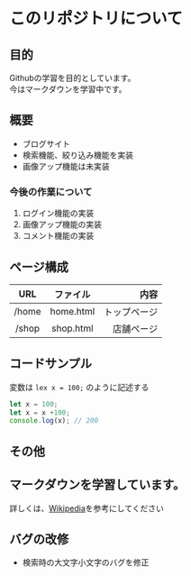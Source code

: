 # このリポジトリについて
## 目的
Githubの学習を目的としています。  
今はマークダウンを学習中です。

## 概要
- ブログサイト
- 検索機能、絞り込み機能を実装
- 画像アップ機能は未実装

### 今後の作業について
1. ログイン機能の実装
1. 画像アップ機能の実装
1. コメント機能の実装

## ページ構成
| URL | ファイル | 内容 |
|:---:|:-------:|-----:|
| /home | home.html | トップページ |
| /shop | shop.html | 店舗ページ |

## コードサンプル
変数は `lex x = 100;` のように記述する
```javascript
let x = 100;
let x = x +100;
console.log(x); // 200
```

## その他
**マークダウン**を学習しています。
---
詳しくは、[Wikipedia](https://ja.wikipedia.org/wiki/Markdown)を参考にしてください

## バグの改修
- 検索時の大文字小文字のバグを修正